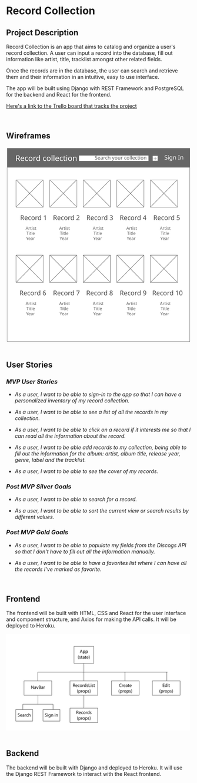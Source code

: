 # Record Collection

## Project Description

Record Collection is an app that aims to catalog and organize a user's record collection. A user can input a record into the database, fill out information like artist, title, tracklist amongst other related fields.

Once the records are in the database, the user can search and retrieve them and their information in an intuitive, easy to use interface.

The app will be built using Django with REST Framework and PostgreSQL for the backend and React for the frontend.

[Here's a link to the Trello board that tracks the project](https://trello.com/b/XyPSisRn)

<br>

## Wireframes

<img src='./resources/record-collection-main-wireframes.svg' alt='Home view' width='500'/>

<br>
<br>

## User Stories

### _MVP User Stories_

- _As a user, I want to be able to sign-in to the app so that I can have a personalized inventory of my record collection._

- _As a user, I want to be able to see a list of all the records in my collection._

- _As a user, I want to be able to click on a record if it interests me so that I can read all the information about the record._

- _As a user, I want to be able add records to my collection, being able to fill out the information for the album: artist, album title, release year, genre, label and the tracklist._

- _As a user, I want to be able to see the cover of my records._

### _Post MVP Silver Goals_

- _As a user, I want to be able to search for a record._

- _As a user, I want to be able to sort the current view or search results by different values._

### _Post MVP Gold Goals_

- _As a user, I want to be able to populate my fields from the Discogs API so that I don't have to fill out all the information manually._

- _As a user, I want to be able to have a favorites list where I can have all the records I've marked as favorite._

<br>

## Frontend

The frontend will be built with HTML, CSS and React for the user interface and component structure, and Axios for making the API calls. It will be deployed to Heroku.

<img src='./resources/record-collection-component-hierarchy.svg' alt='Home view' width='500'/>

<br>

<br>

## Backend

The backend will be built with Django and deployed to Heroku. It will use the Django REST Framework to interact with the React frontend.
